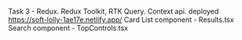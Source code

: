 Task 3 - Redux. Redux Toolkit, RTK Query. Context api.
deployed https://soft-lolly-1ae17e.netlify.app/
Card List component - Results.tsx
Search component - TopControls.tsx
